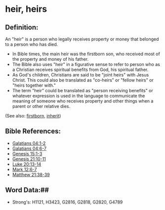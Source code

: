 # heir, heirs #

## Definition: ##

An "heir" is a person who legally receives property or money that belonged to a person who has died.

* In Bible times, the main heir was the firstborn son, who received most of the property and money of his father.
* The Bible also uses "heir" in a figurative sense to refer to person who as a Christian receives spiritual benefits from God, his spiritual father.
* As God's children, Christians are said to be "joint heirs" with Jesus Christ. This could also be translated as "co-heirs" or "fellow heirs" or "heirs together with."
* The term "heir" could be translated as "person receiving benefits" or whatever expression is used in the language to communicate the meaning of someone who receives property and other things when a parent or other relative dies.
 
(See also: [firstborn](firstborn.md), [inherit](../kt/inherit.md))

## Bible References: ##

* [Galatians 04:1-2](rc://en/tn/help/gal/04/01)
* [Galatians 04:6-7](rc://en/tn/help/gal/04/06)
* [Genesis 15:1-3](rc://en/tn/help/gen/15/01)
* [Genesis 21:10-11](rc://en/tn/help/gen/21/10)
* [Luke 20:13-14](rc://en/tn/help/luk/20/13)
* [Mark 12:6-7](rc://en/tn/help/mrk/12/06)
* [Matthew 21:38-39](rc://en/tn/help/mat/21/38)

## Word Data:##

* Strong's: H1121, H3423, G2816, G2818, G2820, G4789
